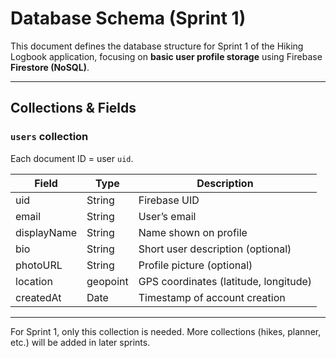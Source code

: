 # Database Schema (Sprint 1)

This document defines the database structure for Sprint 1 of the Hiking Logbook application, focusing on **basic user profile storage** using Firebase **Firestore (NoSQL)**.

---

## Collections & Fields

### `users` collection

Each document ID = user `uid`.

| Field       | Type     | Description                           |
| ----------- | -------- | ------------------------------------- |
| uid         | String   | Firebase UID                          |
| email       | String   | User’s email                          |
| displayName | String   | Name shown on profile                 |
| bio         | String   | Short user description (optional)     |
| photoURL    | String   | Profile picture (optional)            |
| location    | geopoint | GPS coordinates (latitude, longitude) |
| createdAt   | Date     | Timestamp of account creation         |

---

For Sprint 1, only this collection is needed. More collections (hikes, planner, etc.) will be added in later sprints.
